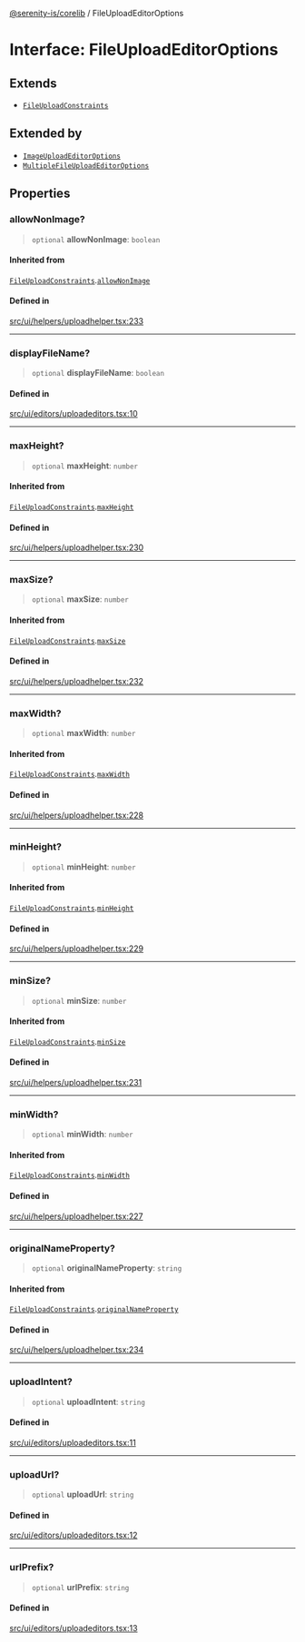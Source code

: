 [@serenity-is/corelib](../README.md) / FileUploadEditorOptions

# Interface: FileUploadEditorOptions

## Extends

- [`FileUploadConstraints`](FileUploadConstraints.md)

## Extended by

- [`ImageUploadEditorOptions`](ImageUploadEditorOptions.md)
- [`MultipleFileUploadEditorOptions`](MultipleFileUploadEditorOptions.md)

## Properties

### allowNonImage?

> `optional` **allowNonImage**: `boolean`

#### Inherited from

[`FileUploadConstraints`](FileUploadConstraints.md).[`allowNonImage`](FileUploadConstraints.md#allownonimage)

#### Defined in

[src/ui/helpers/uploadhelper.tsx:233](https://github.com/serenity-is/serenity/blob/master/packages/corelib/src/ui/helpers/uploadhelper.tsx#L233)

***

### displayFileName?

> `optional` **displayFileName**: `boolean`

#### Defined in

[src/ui/editors/uploadeditors.tsx:10](https://github.com/serenity-is/serenity/blob/master/packages/corelib/src/ui/editors/uploadeditors.tsx#L10)

***

### maxHeight?

> `optional` **maxHeight**: `number`

#### Inherited from

[`FileUploadConstraints`](FileUploadConstraints.md).[`maxHeight`](FileUploadConstraints.md#maxheight)

#### Defined in

[src/ui/helpers/uploadhelper.tsx:230](https://github.com/serenity-is/serenity/blob/master/packages/corelib/src/ui/helpers/uploadhelper.tsx#L230)

***

### maxSize?

> `optional` **maxSize**: `number`

#### Inherited from

[`FileUploadConstraints`](FileUploadConstraints.md).[`maxSize`](FileUploadConstraints.md#maxsize)

#### Defined in

[src/ui/helpers/uploadhelper.tsx:232](https://github.com/serenity-is/serenity/blob/master/packages/corelib/src/ui/helpers/uploadhelper.tsx#L232)

***

### maxWidth?

> `optional` **maxWidth**: `number`

#### Inherited from

[`FileUploadConstraints`](FileUploadConstraints.md).[`maxWidth`](FileUploadConstraints.md#maxwidth)

#### Defined in

[src/ui/helpers/uploadhelper.tsx:228](https://github.com/serenity-is/serenity/blob/master/packages/corelib/src/ui/helpers/uploadhelper.tsx#L228)

***

### minHeight?

> `optional` **minHeight**: `number`

#### Inherited from

[`FileUploadConstraints`](FileUploadConstraints.md).[`minHeight`](FileUploadConstraints.md#minheight)

#### Defined in

[src/ui/helpers/uploadhelper.tsx:229](https://github.com/serenity-is/serenity/blob/master/packages/corelib/src/ui/helpers/uploadhelper.tsx#L229)

***

### minSize?

> `optional` **minSize**: `number`

#### Inherited from

[`FileUploadConstraints`](FileUploadConstraints.md).[`minSize`](FileUploadConstraints.md#minsize)

#### Defined in

[src/ui/helpers/uploadhelper.tsx:231](https://github.com/serenity-is/serenity/blob/master/packages/corelib/src/ui/helpers/uploadhelper.tsx#L231)

***

### minWidth?

> `optional` **minWidth**: `number`

#### Inherited from

[`FileUploadConstraints`](FileUploadConstraints.md).[`minWidth`](FileUploadConstraints.md#minwidth)

#### Defined in

[src/ui/helpers/uploadhelper.tsx:227](https://github.com/serenity-is/serenity/blob/master/packages/corelib/src/ui/helpers/uploadhelper.tsx#L227)

***

### originalNameProperty?

> `optional` **originalNameProperty**: `string`

#### Inherited from

[`FileUploadConstraints`](FileUploadConstraints.md).[`originalNameProperty`](FileUploadConstraints.md#originalnameproperty)

#### Defined in

[src/ui/helpers/uploadhelper.tsx:234](https://github.com/serenity-is/serenity/blob/master/packages/corelib/src/ui/helpers/uploadhelper.tsx#L234)

***

### uploadIntent?

> `optional` **uploadIntent**: `string`

#### Defined in

[src/ui/editors/uploadeditors.tsx:11](https://github.com/serenity-is/serenity/blob/master/packages/corelib/src/ui/editors/uploadeditors.tsx#L11)

***

### uploadUrl?

> `optional` **uploadUrl**: `string`

#### Defined in

[src/ui/editors/uploadeditors.tsx:12](https://github.com/serenity-is/serenity/blob/master/packages/corelib/src/ui/editors/uploadeditors.tsx#L12)

***

### urlPrefix?

> `optional` **urlPrefix**: `string`

#### Defined in

[src/ui/editors/uploadeditors.tsx:13](https://github.com/serenity-is/serenity/blob/master/packages/corelib/src/ui/editors/uploadeditors.tsx#L13)
